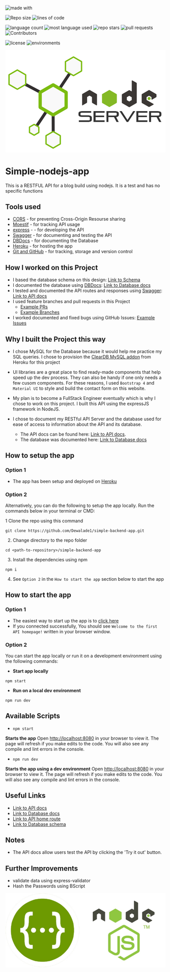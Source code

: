 ![made with](https://img.shields.io/badge/made%20with-NodeJS-success?style=for-the-badge)

![Repo size](https://img.shields.io/github/repo-size/Dewalade1/simple-backend-app?style=for-the-badge)
![lines of code](https://img.shields.io/tokei/lines/github/Dewalade1/simple-backend-app?style=for-the-badge)

![language count](https://img.shields.io/github/languages/count/Dewalade1/simple-backend-app?style=for-the-badge)
![most language used](https://img.shields.io/github/languages/top/Dewalade1/simple-backend-app?style=for-the-badge)
![repo stars](https://img.shields.io/github/stars/Dewalade1/simple-backend-app?style=for-the-badge)
![pull requests](https://img.shields.io/github/issues-pr/Dewalade1/simple-backend-app?style=for-the-badge)
![Contributors](https://img.shields.io/github/contributors/Dewalade1/simple-backend-app?style=for-the-badge)

![license](https://img.shields.io/github/license/Dewalade1/simple-backend-app?style=for-the-badge)
![environments](https://img.shields.io/badge/environments%20-1-yellowgreen?style=for-the-badge)

![nodeserver-logo](./public/nodeserver-logo.png)

# Simple-nodejs-app

This is a RESTFUL API for a blog build using nodejs. It is a test and has no specific functions

## Tools used

* [CORS](https://expressjs.com/en/resources/middleware/cors.html) - for preventing Cross-Origin Resourse sharing
* [Moestif](https://www.moesif.com/docs/) - for tracking API usage
* [express](https://expressjs.com/) -  - for developing the API
* [Swagger](https://swagger.io/tools/swagger-ui/) - for documenting and testing the API
* [DBDocs](https://dbdocs.io/) - for documenting the Database
* [Heroku](https://www.heroku.com/) - for hosting the app
* [Git and GitHub](https://git-scm.com) - for tracking, storage and version control

## How I worked on this Project

* I based the database schema on this design: [Link to Schema](./public/app-sql-schema.png)
* I documented the database using [DBDocs](https://dbdocs.io/): [Link to Database docs](https://dbdocs.io/Dewalade1/Simple_node_backend)
* I tested and documented the API routes and responses using [Swagger](https://swagger.io/tools/swagger-ui/): [Link to API docs](https://simple-node-backend-app.herokuapp.com/api-docs/)
* I used feature branches and pull requests in this Project
    * [Example PRs](https://github.com/Dewalade1/simple-backend-app/pulls?q=is%3Apr+is%3Aclosed)
    * [Example Branches](https://github.com/Dewalade1/simple-backend-app/branches)
* I worked documented and fixed bugs using GitHub Issues: [Example Issues](https://github.com/Dewalade1/simple-backend-app/issues)

## Why I built the Project this way

* I chose MySQL for the Database because it would help me practice my SQL queries.
I chose to provision the [ClearDB MySQL addon](https://elements.heroku.com/addons/cleardb) from Heroku for this project

* UI libraries are a great place to find ready-made components that help speed up the dev process. They can also be handy if one only needs a few cusom components. For these reasons, I used `Bootstrap 4` and `Material UI` to style and build the contact form on this website.

* My plan is to become a FullStack Engineer eventually which is why I chose to work on this project. I built this API using the expressJS framework in NodeJS.

* I chose to document my RESTful API Server and the database used for ease of access to information about the API and its database. 
    * The API docs can be found here: [Link to API docs](https://simple-node-backend-app.herokuapp.com/api-docs/).
    * The database was documented here: [Link to Database docs](https://dbdocs.io/Dewalade1/Simple_node_backend)

## How to setup the app

### Option 1

* The app has been setup and deployed on [Heroku](https://www.heroku.com/)

### Option 2

Alternatively, you can do the following to setup the app locally. Run the commands below in your terminal or CMD:

1 Clone the repo using this command
```
git clone https://github.com/Dewalade1/simple-backend-app.git
```

2. Change directory to the repo folder
```
cd <path-to-repository>/simple-backend-app
```

3. Install the dependencies using npm 
```
npm i
```

4. See `Option 2` in the `How to start the app` section below to start the app


## How to start the app

### Option 1

* The easiest way to start up the app is to [click here](https://simple-node-backend-app.herokuapp.com/)
* If you connected successfully, You should see `Welcome to the first API homepage!` written in your browser window.

### Option 2

You can start the app locally or run it on a development environment using the following commands:
* **Start app locally**
```
npm start
```

* **Run on a local dev environment**
```
npm run dev
```

## Available Scripts

*  `npm start`

**Starts the app**
Open [http://localhost:8080](http://localhost:8080) in your browser to view it.
The page will refresh if you make edits to the code.
You will also see any compile and lint errors in the console.


* `npm run dev`

**Starts the app using a dev environment**
Open [http://localhost:8080](http://localhost:8080) in your browser to view it.
The page will refresh if you make edits to the code.
You will also see any compile and lint errors in the console.


## Useful Links

* [Link to API docs](https://simple-node-backend-app.herokuapp.com/api-docs/)
* [Link to Database docs](https://dbdocs.io/Dewalade1/Simple_node_backend)
* [Link to API home route](https://simple-node-backend-app.herokuapp.com/)
* [Link to Database schema](./public/app-sql-schema.png)

## Notes

* The API docs allow users test the API by clicking the 'Try it out' button.

## Further Improvements

* validate data using express-validator
* Hash the Passwords using BScript

![swaggerfornodejs](./public/swaggerfornodejs.jpg)
